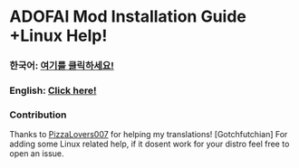 # ADOFAI Mod Installation Guide +Linux Help!
### 한국어: [여기를 클릭하세요!](./kor/main.md)
### English: [Click here!](./eng/main.md)

### Contribution

Thanks to [PizzaLovers007](https://github.com/PizzaLovers007) for helping my translations!
[Gotchfutchian] For adding some Linux related help, if it dosent work for your distro feel free to open an issue.
